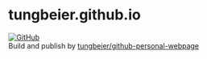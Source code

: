# tungbeier.github.io

[![GitHub](https://img.shields.io/github/license/tungbeier/tungbeier.github.io)](https://raw.githubusercontent.com/tungbeier/tungbeier.github.io/master/LICENSE)
<br/>
Build and publish by [tungbeier/github-personal-webpage](https://github.com/tungbeier/github-personal-webpage)
